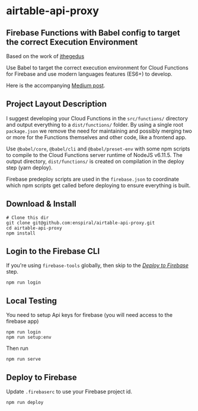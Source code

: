 # airtable-api-proxy

## Firebase Functions with Babel config to target the correct Execution Environment

Based on the work of [jthegedus](https://github.com/jthegedus/blog-code/blob/master/firebase-functions-es6-babel)

Use Babel to target the correct execution environment for Cloud Functions for
Firebase and use modern languages features (ES6+) to develop.

Here is the accompanying
[Medium post](https://medium.com/@jthegedus/es6-in-cloud-functions-for-firebase-2-415d15205468).

## Project Layout Description

I suggest developing your Cloud Functions in the `src/functions/` directory and output everything to a `dist/functions/` folder. By using a single root `package.json` we remove the need for maintaining and possibly merging two or more for the Functions themselves and other code, like a frontend app.

Use `@babel/core`, `@babel/cli` and `@babel/preset-env` with some npm scripts to compile to the Cloud Functions server runtime of NodeJS v6.11.5. The output directory, `dist/functions/` is created on compilation in the deploy step (yarn deploy).

Firebase predeploy scripts are used in the `firebase.json` to coordinate which npm scripts get called before deploying to ensure everything is built.

## Download & Install

```shell
# Clone this dir
git clone git@github.com:enspiral/airtable-api-proxy.git
cd airtable-api-proxy
npm install
```

## Login to the Firebase CLI

If you're using `firebase-tools` globally, then skip to the [_Deploy to Firebase_](#deploy-to-firebase) step.

```shell
npm run login
```

## Local Testing

You need to setup Api keys for firebase (you will need access to the firebase app)
```shell
npm run login
npm run setup:env
```

Then run 

```shell
npm run serve
```

## Deploy to Firebase

Update `.firebaserc` to use your Firebase project id.

```shell
npm run deploy
```